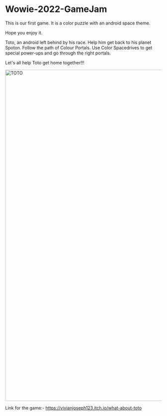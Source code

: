 # Wowie-2022-GameJam

This is our first game.  It is a color puzzle with an android space theme.

Hope you enjoy it.

Toto, an android left behind by his race. Help him get back to his planet Spoton.  Follow the path of Colour Portals. Use Color Spacedrives to get special power-ups and go through the right portals.

Let's all help Toto get home together!!!

<img width="1061" alt="TOTO" src="https://user-images.githubusercontent.com/83592463/184944407-559b6245-be2c-49be-ad52-052050b34136.png">

Link for the game:-
https://vivianjoseph123.itch.io/what-about-toto
